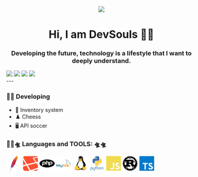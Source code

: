 <div id="header" align="center">
  <img src="https://media.giphy.com/media/du3J3cXyzhj75IOgvA/giphy.gif" width="200" />
  <h1 align="center"> Hi, I am DevSouls 🤖🤖</h1>
  <h3 alig="center">Developing the future, technology is a lifestyle that I want to deeply understand.</h3>
</div>

<div>
    <img src="https://img.shields.io/npm/v/php.svg?logo=php" />
    <img src="https://img.shields.io/npm/v/laravel.svg?logo=laravel" />
    <img src="https://img.shields.io/npm/v/javascript.svg?logo=javascript" />
    <img src="https://img.shields.io/npm/v/sql.svg?logo=sql" />
</div>
---


### 👨‍💼 Developing

- 🪪 Inventory system
- ♟️ Cheess
- 🖥️ API soccer



<div align="left">
  <h3> 🚀🚀🛸 Languages and TOOLS: 🛸🛸</h3>
    <img src="https://github.com/devicons/devicon/blob/master/icons/apache/apache-original.svg" width="40" height="40">
    <img src="https://github.com/devicons/devicon/blob/master/icons/laravel/laravel-plain.svg" width="40" height="40">
    <img src="https://github.com/devicons/devicon/blob/master/icons/php/php-plain.svg" width="40" height="40">
    <img src="https://github.com/devicons/devicon/blob/master/icons/mysql/mysql-original-wordmark.svg" width="40" height="40">
    <img src="https://github.com/devicons/devicon/blob/master/icons/linux/linux-original.svg" width="40" height="40">
    <img src="https://github.com/devicons/devicon/blob/master/icons/python/python-original-wordmark.svg" width="40" height="40">
    <img src="https://github.com/devicons/devicon/blob/master/icons/javascript/javascript-plain.svg" width="40" height="40">
    <img src="https://github.com/devicons/devicon/blob/master/icons/rust/rust-plain.svg" width="40" height="40">
    <img src="https://github.com/devicons/devicon/blob/master/icons/typescript/typescript-plain.svg" width="40" height="40">
</div>
